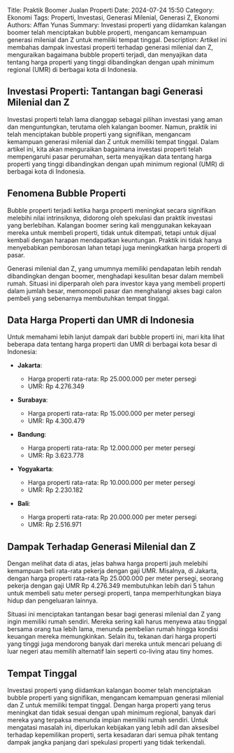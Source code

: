 Title: Praktik Boomer Jualan Properti
Date: 2024-07-24 15:50
Category: Ekonomi
Tags: Properti, Investasi, Generasi Milenial, Generasi Z, Ekonomi
Authors: Affan Yunas
Summary: Investasi properti yang diidamkan kalangan boomer telah menciptakan bubble properti, mengancam kemampuan generasi milenial dan Z untuk memiliki tempat tinggal.
Description: Artikel ini membahas dampak investasi properti terhadap generasi milenial dan Z, menguraikan bagaimana bubble properti terjadi, dan menyajikan data tentang harga properti yang tinggi dibandingkan dengan upah minimum regional (UMR) di berbagai kota di Indonesia.

## Investasi Properti: Tantangan bagi Generasi Milenial dan Z

Investasi properti telah lama dianggap sebagai pilihan investasi yang aman dan menguntungkan, terutama oleh kalangan boomer. Namun, praktik ini telah menciptakan bubble properti yang signifikan, mengancam kemampuan generasi milenial dan Z untuk memiliki tempat tinggal. Dalam artikel ini, kita akan menguraikan bagaimana investasi properti telah mempengaruhi pasar perumahan, serta menyajikan data tentang harga properti yang tinggi dibandingkan dengan upah minimum regional (UMR) di berbagai kota di Indonesia.

## Fenomena Bubble Properti

Bubble properti terjadi ketika harga properti meningkat secara signifikan melebihi nilai intrinsiknya, didorong oleh spekulasi dan praktik investasi yang berlebihan. Kalangan boomer sering kali menggunakan kekayaan mereka untuk membeli properti, tidak untuk ditempati, tetapi untuk dijual kembali dengan harapan mendapatkan keuntungan. Praktik ini tidak hanya menyebabkan pemborosan lahan tetapi juga meningkatkan harga properti di pasar.

Generasi milenial dan Z, yang umumnya memiliki pendapatan lebih rendah dibandingkan dengan boomer, menghadapi kesulitan besar dalam membeli rumah. Situasi ini diperparah oleh para investor kaya yang membeli properti dalam jumlah besar, memonopoli pasar dan menghalangi akses bagi calon pembeli yang sebenarnya membutuhkan tempat tinggal.

## Data Harga Properti dan UMR di Indonesia

Untuk memahami lebih lanjut dampak dari bubble properti ini, mari kita lihat beberapa data tentang harga properti dan UMR di berbagai kota besar di Indonesia:

- **Jakarta**:
  - Harga properti rata-rata: Rp 25.000.000 per meter persegi
  - UMR: Rp 4.276.349

- **Surabaya**:
  - Harga properti rata-rata: Rp 15.000.000 per meter persegi
  - UMR: Rp 4.300.479

- **Bandung**:
  - Harga properti rata-rata: Rp 12.000.000 per meter persegi
  - UMR: Rp 3.623.778

- **Yogyakarta**:
  - Harga properti rata-rata: Rp 10.000.000 per meter persegi
  - UMR: Rp 2.230.182

- **Bali**:
  - Harga properti rata-rata: Rp 20.000.000 per meter persegi
  - UMR: Rp 2.516.971

## Dampak Terhadap Generasi Milenial dan Z

Dengan melihat data di atas, jelas bahwa harga properti jauh melebihi kemampuan beli rata-rata pekerja dengan gaji UMR. Misalnya, di Jakarta, dengan harga properti rata-rata Rp 25.000.000 per meter persegi, seorang pekerja dengan gaji UMR Rp 4.276.349 membutuhkan lebih dari 5 tahun untuk membeli satu meter persegi properti, tanpa memperhitungkan biaya hidup dan pengeluaran lainnya.

Situasi ini menciptakan tantangan besar bagi generasi milenial dan Z yang ingin memiliki rumah sendiri. Mereka sering kali harus menyewa atau tinggal bersama orang tua lebih lama, menunda pembelian rumah hingga kondisi keuangan mereka memungkinkan. Selain itu, tekanan dari harga properti yang tinggi juga mendorong banyak dari mereka untuk mencari peluang di luar negeri atau memilih alternatif lain seperti co-living atau tiny homes.

## Tempat Tinggal

Investasi properti yang diidamkan kalangan boomer telah menciptakan bubble properti yang signifikan, mengancam kemampuan generasi milenial dan Z untuk memiliki tempat tinggal. Dengan harga properti yang terus meningkat dan tidak sesuai dengan upah minimum regional, banyak dari mereka yang terpaksa menunda impian memiliki rumah sendiri. Untuk mengatasi masalah ini, diperlukan kebijakan yang lebih adil dan aksesibel terhadap kepemilikan properti, serta kesadaran dari semua pihak tentang dampak jangka panjang dari spekulasi properti yang tidak terkendali.
